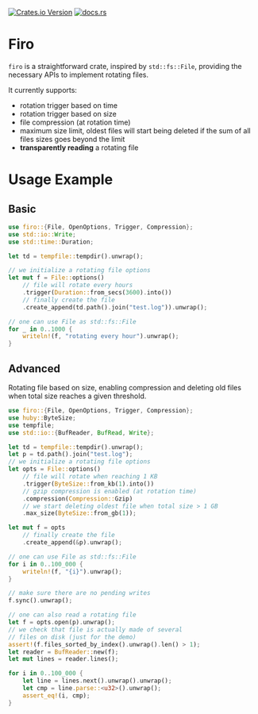 [![Crates.io Version](https://img.shields.io/crates/v/huby?style=for-the-badge)](https://crates.io/crates/firo)
[![docs.rs](https://img.shields.io/docsrs/lru-st?style=for-the-badge&logo=docs.rs&color=blue)](https://docs.rs/firo)

<!-- cargo-rdme start -->

# Firo

`firo` is a straightforward crate, inspired by `std::fs::File`,
providing the necessary APIs to implement rotating files.

It currently supports:
- rotation trigger based on time
- rotation trigger based on size
- file compression (at rotation time)
- maximum size limit, oldest files will start being deleted if
the sum of all files sizes goes beyond the limit
- **transparently reading** a rotating file

# Usage Example

## Basic

```rust
use firo::{File, OpenOptions, Trigger, Compression};
use std::io::Write;
use std::time::Duration;

let td = tempfile::tempdir().unwrap();

// we initialize a rotating file options
let mut f = File::options()
    // file will rotate every hours
    .trigger(Duration::from_secs(3600).into())
    // finally create the file
    .create_append(td.path().join("test.log")).unwrap();

// one can use File as std::fs::File
for _ in 0..1000 {
    writeln!(f, "rotating every hour").unwrap();
}

```

## Advanced

Rotating file based on size, enabling compression and
deleting old files when total size reaches a given
threshold.

```rust
use firo::{File, OpenOptions, Trigger, Compression};
use huby::ByteSize;
use tempfile;
use std::io::{BufReader, BufRead, Write};

let td = tempfile::tempdir().unwrap();
let p = td.path().join("test.log");
// we initialize a rotating file options
let opts = File::options()
    // file will rotate when reaching 1 KB
    .trigger(ByteSize::from_kb(1).into())
    // gzip compression is enabled (at rotation time)
    .compression(Compression::Gzip)
    // we start deleting oldest file when total size > 1 GB
    .max_size(ByteSize::from_gb(1));

let mut f = opts
    // finally create the file
    .create_append(&p).unwrap();

// one can use File as std::fs::File
for i in 0..100_000 {
    writeln!(f, "{i}").unwrap();
}

// make sure there are no pending writes
f.sync().unwrap();

// one can also read a rotating file
let f = opts.open(p).unwrap();
// we check that file is actually made of several
// files on disk (just for the demo)
assert!(f.files_sorted_by_index().unwrap().len() > 1);
let reader = BufReader::new(f);
let mut lines = reader.lines();

for i in 0..100_000 {
    let line = lines.next().unwrap().unwrap();
    let cmp = line.parse::<u32>().unwrap();
    assert_eq!(i, cmp);
}
```

<!-- cargo-rdme end -->
